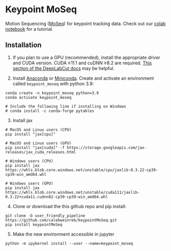 # Keypoint MoSeq

Motion Sequencing ([MoSeq](https://www.cell.com/neuron/fulltext/S0896-6273(15)01037-5?_returnURL=https%3A%2F%2Flinkinghub.elsevier.com%2Fretrieve%2Fpii%2FS0896627315010375%3Fshowall%3Dtrue)) for keypoint tracking data. Check out our [colab notebook](https://colab.research.google.com/github/calebweinreb/keypointMoSeq/blob/user_friendly_pipeline/examples/keypointMoSeq_demo_colab.ipynb) for a tutorial. 

## Installation

1. If you plan to use a GPU (recommended), install the appropriate driver and CUDA version. CUDA ≥11.1 and cuDNN ≥8.2 are required. [This section of the DeepLabCut docs](https://deeplabcut.github.io/DeepLabCut/docs/installation.html#gpu-support) may be helpful.


2. Install [Anaconda](https://docs.anaconda.com/anaconda/install/index.html) or [Miniconda](https://docs.conda.io/en/latest/miniconda.html). Create and activate an environment called `keypoint_moseq` with python 3.9:
```
conda create -n keypoint_moseq python=3.9
conda activate keypoint_moseq

# Include the following line if installing on Windows
# conda install -c conda-forge pytables
```

3. Install jax
```
# MacOS and Linux users (CPU)
pip install "jax[cpu]"

# MacOS and Linux users (GPU)
pip install "jax[cuda]" -f https://storage.googleapis.com/jax-releases/jax_cuda_releases.html

# Windows users (CPU)
pip install jax https://whls.blob.core.windows.net/unstable/cpu/jaxlib-0.3.22-cp39-cp39-win_amd64.whl

# Windows users (GPU)
pip install jax https://whls.blob.core.windows.net/unstable/cuda111/jaxlib-0.3.22+cuda11.cudnn82-cp39-cp39-win_amd64.whl
```

4. Clone or download the this github repo and pip install:
```
git clone -b user_friendly_pipeline https://github.com/calebweinreb/keypointMoSeq.git
pip install keypointMoSeq
```

5. Make the new environment accessible in jupyter 
```
python -m ipykernel install --user --name=keypoint_moseq
```
